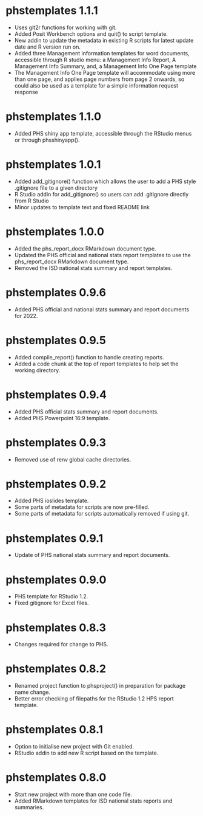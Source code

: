 # phstemplates 1.1.1

* Uses git2r functions for working with git.
* Added Posit Workbench options and quit() to script template.
* New addin to update the metadata in existing R scripts for latest update date and R version run on.
* Added three Management information templates for word documents, accessible through R studio menu: a Management Info Report, A Management Info Summary, and, a Management Info One Page template
* The Management Info One Page template will accommodate using more than one page, and applies page numbers from page 2 onwards, so could also be used as a template for a simple information request response 

# phstemplates 1.1.0

* Added PHS shiny app template, accessible through the RStudio menus or through phsshinyapp().

# phstemplates 1.0.1

* Added add_gitignore() function which allows the user to add a PHS style .gitignore file to a given directory
* R Studio addin for add_gitignore() so users can add .gitignore directly from R Studio
* Minor updates to template text and fixed README link

# phstemplates 1.0.0

* Added the phs_report_docx RMarkdown document type.
* Updated the PHS official and national stats report templates to use the phs_report_docx RMarkdown document type.
* Removed the ISD national stats summary and report templates.

# phstemplates 0.9.6

* Added PHS official and national stats summary and report documents for 2022.

# phstemplates 0.9.5

* Added compile_report() function to handle creating reports.
* Added a code chunk at the top of report templates to help set the working directory.

# phstemplates 0.9.4

* Added PHS official stats summary and report documents.
* Added PHS Powerpoint 16:9 template.

# phstemplates 0.9.3

* Removed use of renv global cache directories.

# phstemplates 0.9.2

* Added PHS ioslides template.
* Some parts of metadata for scripts are now pre-filled.
* Some parts of metadata for scripts automatically removed if using git.

# phstemplates 0.9.1

* Update of PHS national stats summary and report documents.

# phstemplates 0.9.0

* PHS template for RStudio 1.2.
* Fixed gitignore for Excel files.

# phstemplates 0.8.3

* Changes required for change to PHS.

# phstemplates 0.8.2

* Renamed project function to phsproject() in preparation for package name change.
* Better error checking of filepaths for the RStudio 1.2 HPS report template.

# phstemplates 0.8.1

* Option to initialise new project with Git enabled.
* RStudio addin to add new R script based on the template.

# phstemplates 0.8.0

* Start new project with more than one code file.
* Added RMarkdown templates for ISD national stats reports and summaries.
